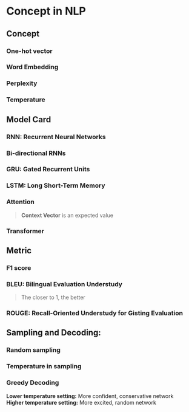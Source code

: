 # Concept in NLP

## Concept

### One-hot vector

### Word Embedding

### Perplexity

### Temperature


## Model Card

### RNN: Recurrent Neural Networks

### Bi-directional RNNs

### GRU: Gated Recurrent Units

### LSTM: Long Short-Term Memory

### Attention
> **Context Vector** is an expected value

### Transformer


## Metric

### F1 score

### BLEU: Bilingual Evaluation Understudy
> The closer to 1, the better

### ROUGE: Recall-Oriented Understudy for Gisting Evaluation


## Sampling and Decoding:

### Random sampling

### Temperature in sampling

### Greedy Decoding
 **Lower temperature setting:** More confident, conservative network \
 **Higher temperature setting:** More excited, random network


